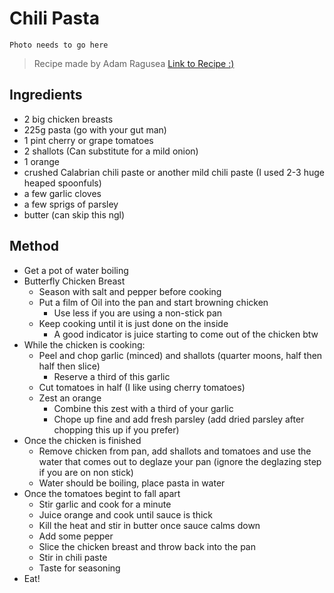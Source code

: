 # Chili Pasta

`` Photo needs to go here ``

> Recipe made by Adam Ragusea [Link to Recipe :)](https://www.youtube.com/watch?v=fFCqW6VwtKQ)

## Ingredients

- 2 big chicken breasts
- 225g pasta (go with your gut man)
- 1 pint cherry or grape tomatoes
- 2 shallots (Can substitute for a mild onion)
- 1 orange
- crushed Calabrian chili paste or another mild chili paste (I used 2-3 huge heaped spoonfuls)
- a few garlic cloves
- a few sprigs of parsley
- butter (can skip this ngl)

## Method

- Get a pot of water boiling
- Butterfly Chicken Breast
    - Season with salt and pepper before cooking
    - Put a film of Oil into the pan and start browning chicken
        - Use less if you are using a non-stick pan
    - Keep cooking until it is just done on the inside
        - A good indicator is juice starting to come out of the chicken btw
- While the chicken is cooking:
    - Peel and chop garlic (minced) and shallots (quarter moons, half then half then slice)
        - Reserve a third of this garlic
    - Cut tomatoes in half (I like using cherry tomatoes)
    - Zest an orange
        - Combine this zest with a third of your garlic
        - Chope up fine and add fresh parsley (add dried parsley after chopping this up if you prefer)
- Once the chicken is finished
    - Remove chicken from pan, add shallots and tomatoes and use the water that comes out to deglaze your pan (ignore the deglazing step if you are on non stick)
    - Water should be boiling, place pasta in water
- Once the tomatoes begint to fall apart
    - Stir garlic and cook for a minute
    - Juice orange and cook until sauce is thick
    - Kill the heat and stir in butter once sauce calms down
    - Add some pepper
    - Slice the chicken breast and throw back into the pan
    - Stir in chili paste
    - Taste for seasoning
- Eat!
